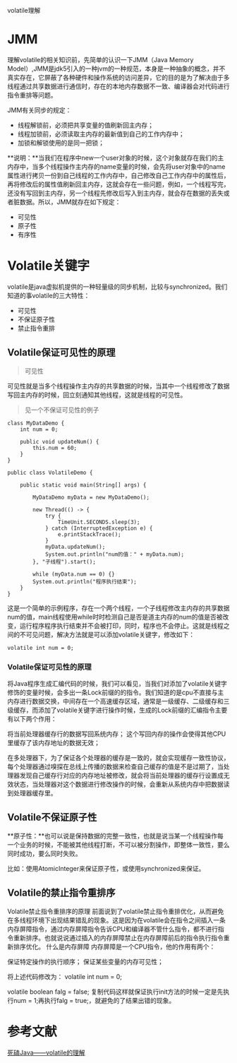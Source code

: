 volatile理解


# JMM

理解volatile的相关知识前，先简单的认识一下JMM（Java Memory Model）,JMM是jdk5引入的一种jvm的一种规范，本身是一种抽象的概念，并不真实存在，它屏蔽了各种硬件和操作系统的访问差异，它的目的是为了解决由于多线程通过共享数据进行通信时，存在的本地内存数据不一致、编译器会对代码进行指令重排等问题。


JMM有关同步的规定：

* 线程解锁前，必须把共享变量的值刷新回主内存；
* 线程加锁前，必须读取主内存的最新值到自己的工作内存中；
* 加锁和解锁使用的是同一把锁；

**说明：**当我们在程序中new一个user对象的时候，这个对象就存在我们的主内存中，当多个线程操作主内存的name变量的时候，会先将user对象中的name属性进行拷贝一份到自己线程的工作内存中，自己修改自己工作内存中的属性后，再将修改后的属性值刷新回主内存，这就会存在一些问题，例如，一个线程写完，还没有写回到主内存，另一个线程先修改后写入到主内存，就会存在数据的丢失或者脏数据。所以，JMM就存在如下规定：

* 可见性
* 原子性
* 有序性

# Volatile关键字
volatile是java虚拟机提供的一种轻量级的同步机制，比较与synchronized。我们知道的事volatile的三大特性：

* 可见性
* 不保证原子性
* 禁止指令重排

## Volatile保证可见性的原理
> 可见性

可见性就是当多个线程操作主内存的共享数据的时候，当其中一个线程修改了数据写回主内存的时候，回立刻通知其他线程，这就是线程的可见性。

> 见一个不保证可见性的例子

```
class MyDataDemo {
    int num = 0;

    public void updateNum() {
        this.num = 60;
    }
}

public class VolatileDemo {

    public static void main(String[] args) {

        MyDataDemo myData = new MyDataDemo();

        new Thread(() -> {
            try {
                TimeUnit.SECONDS.sleep(3);
            } catch (InterruptedException e) {
                e.printStackTrace();
            }
            myData.updateNum();
            System.out.println("num的值：" + myData.num);
        }, "子线程").start();

        while (myData.num == 0) {}
        System.out.println("程序执行结束");
    }
}

```

这是一个简单的示例程序，存在一个两个线程，一个子线程修改主内存的共享数据num的值，main线程使用while时时检测自己是否是道主内存的num的值是否被改变，运行程序程序执行结束并不会被打印，同时，程序也不会停止。这就是线程之间的不可见问题，解决方法就是可以添加volatile关键字，修改如下：

```
volatile int num = 0;

```

### Volatile保证可见性的原理

将Java程序生成汇编代码的时候，我们可以看见，当我们对添加了volatile关键字修饰的变量时候，会多出一条Lock前缀的的指令。我们知道的是cpu不直接与主内存进行数据交换，中间存在一个高速缓存区域，通常是一级缓存、二级缓存和三级缓存，而添加了volatile关键字进行操作时候，生成的Lock前缀的汇编指令主要有以下两个作用：

将当前处理器缓存行的数据写回系统内存；
这个写回内存的操作会使得其他CPU里缓存了该内存地址的数据无效；

在多处理器下，为了保证各个处理器的缓存是一致的，就会实现缓存一致性协议，每个处理器通过嗅探在总线上传播的数据来检查自己缓存的值是不是过期了，当处理器发现自己缓存行对应的内存地址被修改，就会将当前处理器的缓存行设置成无效状态，当处理器对这个数据进行修改操作的时候，会重新从系统内存中把数据读到处理器缓存里。


## Volatile不保证原子性

**原子性：**也可以说是保持数据的完整一致性，也就是说当某一个线程操作每一个业务的时候，不能被其他线程打断，不可以被分割操作，即整体一致性，要么同时成功，要么同时失败。

比如：使用AtomicInteger来保证原子性，或使用synchronized来保证。

## Volatile的禁止指令重排序
Volatile禁止指令重排序的原理
前面说到了volatile禁止指令重排优化，从而避免在多线程环境下出现结果错乱的现象。这是因为在volatile会在指令之间插入一条内存屏障指令，通过内存屏障指令告诉CPU和编译器不管什么指令，都不进行指令重新排序。也就说说通过插入的内存屏障禁止在内存屏障前后的指令执行指令重新排序优化。
什么是内存屏障
内存屏障是一个CPU指令，他的作用有两个：

保证特定操作的执行顺序；
保证某些变量的内存可见性；

将上述代码修改为：
volatile int num = 0;

volatile boolean falg = false;
复制代码这样就保证执行init方法的时候一定是先执行num = 1;再执行falg = true;，就避免的了结果出错的现象。





# 参考文献

[死磕Java——volatile的理解](https://juejin.im/post/5cd129b3f265da03705fcc9e)